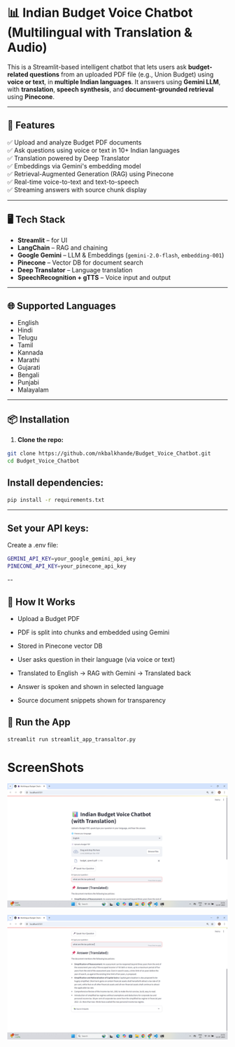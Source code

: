 # 📊 Indian Budget Voice Chatbot (Multilingual with Translation & Audio)

This is a Streamlit-based intelligent chatbot that lets users ask **budget-related questions** from an uploaded PDF file (e.g., Union Budget) using **voice or text**, in **multiple Indian languages**. It answers using **Gemini LLM**, with **translation**, **speech synthesis**, and **document-grounded retrieval** using **Pinecone**.

---

## 🚀 Features

✅ Upload and analyze Budget PDF documents  
✅ Ask questions using voice or text in 10+ Indian languages  
✅ Translation powered by Deep Translator  
✅ Embeddings via Gemini's embedding model  
✅ Retrieval-Augmented Generation (RAG) using Pinecone  
✅ Real-time voice-to-text and text-to-speech  
✅ Streaming answers with source chunk display  

---

## 🖥️ Tech Stack

- **Streamlit** – for UI
- **LangChain** – RAG and chaining
- **Google Gemini** – LLM & Embeddings (`gemini-2.0-flash`, `embedding-001`)
- **Pinecone** – Vector DB for document search
- **Deep Translator** – Language translation
- **SpeechRecognition + gTTS** – Voice input and output

---

## 🌐 Supported Languages

- English
- Hindi
- Telugu
- Tamil
- Kannada
- Marathi
- Gujarati
- Bengali
- Punjabi
- Malayalam

---

## 📦 Installation

1. **Clone the repo:**

```bash
git clone https://github.com/nkbalkhande/Budget_Voice_Chatbot.git
cd Budget_Voice_Chatbot
```

## Install dependencies:

```bash
pip install -r requirements.txt
```

---
## Set your API keys:
Create a .env file:
```bash
GEMINI_API_KEY=your_google_gemini_api_key
PINECONE_API_KEY=your_pinecone_api_key
```
-- 
## 🧠 How It Works
- Upload a Budget PDF

- PDF is split into chunks and embedded using Gemini

- Stored in Pinecone vector DB

- User asks question in their language (via voice or text)

- Translated to English → RAG with Gemini → Translated back

- Answer is spoken and shown in selected language

- Source document snippets shown for transparency

## 🧪 Run the App
```bash
streamlit run streamlit_app_transaltor.py
```

# ScreenShots
![image_alt](budget_chatbot(1).png)

![image_alt](budget_chatbot(2).png)
